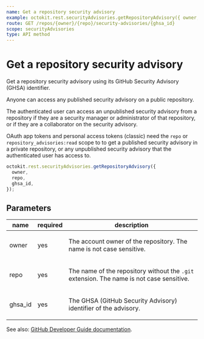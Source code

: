 ```yaml
---
name: Get a repository security advisory
example: octokit.rest.securityAdvisories.getRepositoryAdvisory({ owner, repo, ghsa_id })
route: GET /repos/{owner}/{repo}/security-advisories/{ghsa_id}
scope: securityAdvisories
type: API method
---
```


# Get a repository security advisory

Get a repository security advisory using its GitHub Security Advisory (GHSA) identifier.

Anyone can access any published security advisory on a public repository.

The authenticated user can access an unpublished security advisory from a repository if they are a security manager or administrator of that repository, or if they are a
collaborator on the security advisory.

OAuth app tokens and personal access tokens (classic) need the `repo` or `repository_advisories:read` scope to to get a published security advisory in a private repository, or any unpublished security advisory that the authenticated user has access to.

```js
octokit.rest.securityAdvisories.getRepositoryAdvisory({
  owner,
  repo,
  ghsa_id,
});
```

## Parameters

<table>
  <thead>
    <tr>
      <th>name</th>
      <th>required</th>
      <th>description</th>
    </tr>
  </thead>
  <tbody>
    <tr><td>owner</td><td>yes</td><td>

The account owner of the repository. The name is not case sensitive.

</td></tr>
<tr><td>repo</td><td>yes</td><td>

The name of the repository without the `.git` extension. The name is not case sensitive.

</td></tr>
<tr><td>ghsa_id</td><td>yes</td><td>

The GHSA (GitHub Security Advisory) identifier of the advisory.

</td></tr>
  </tbody>
</table>

See also: [GitHub Developer Guide documentation](https://docs.github.com/rest/security-advisories/repository-advisories#get-a-repository-security-advisory).
